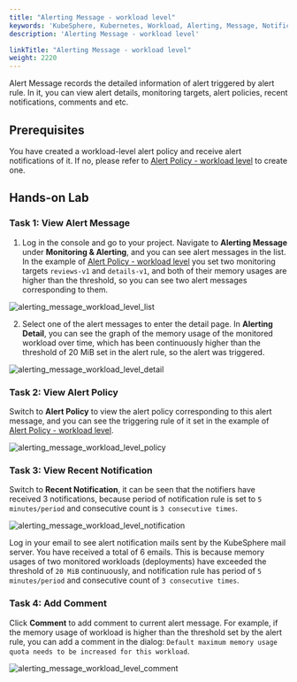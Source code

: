 ```yaml
---
title: "Alerting Message - workload level"
keywords: 'KubeSphere, Kubernetes, Workload, Alerting, Message, Notification'
description: 'Alerting Message - workload level'

linkTitle: "Alerting Message - workload level"
weight: 2220
---
```


Alert Message records the detailed information of alert triggered by alert rule. In it, you can view alert details, monitoring targets, alert policies, recent notifications, comments and etc.

## Prerequisites

You have created a workload-level alert policy and receive alert notifications of it. If no, please refer to [Alert Policy - workload level](../alerting-policy/) to create one.

## Hands-on Lab

### Task 1: View Alert Message

1. Log in the console and go to your project. Navigate to **Alerting Message** under **Monitoring & Alerting**, and you can see alert messages in the list. In the example of [Alert Policy - workload level](../alerting-policy/) you set two monitoring targets `reviews-v1` and `details-v1`, and both of their memory usages are higher than the threshold, so you can see two alert messages corresponding to them.

![alerting_message_workload_level_list](/images/docs/alerting/alerting_message_workload_level_list.png)

2. Select one of the alert messages to enter the detail page. In **Alerting Detail**, you can see the graph of the memory usage of the monitored workload over time, which has been continuously higher than the threshold of 20 MiB set in the alert rule, so the alert was triggered.

![alerting_message_workload_level_detail](/images/docs/alerting/alerting_message_workload_level_detail.png)

### Task 2: View Alert Policy

Switch to **Alert Policy** to view the alert policy corresponding to this alert message, and you can see the triggering rule of it set in the example of [Alert Policy - workload level](../alerting-policy/).

![alerting_message_workload_level_policy](/images/docs/alerting/alerting_message_workload_level_policy.png)

### Task 3: View Recent Notification

Switch to **Recent Notification**, it can be seen that the notifiers have received 3 notifications, because period of notification rule is set to `5 minutes/period` and consecutive count is `3 consecutive times`.

![alerting_message_workload_level_notification](/images/docs/alerting/alerting_message_workload_level_notification.png)

Log in your email to see alert notification mails sent by the KubeSphere mail server. You have received a total of 6 emails. This is because memory usages of two monitored workloads (deployments) have exceeded the threshold of `20 MiB` continuously, and notification rule has period of `5 minutes/period` and consecutive count of `3 consecutive times`.

### Task 4: Add Comment

Click **Comment** to add comment to current alert message. For example, if the memory usage of workload is higher than the threshold set by the alert rule, you can add a comment in the dialog: `Default maximum memory usage quota needs to be increased for this workload`.

![alerting_message_workload_level_comment](/images/docs/alerting/alerting_message_workload_level_comment.png)
